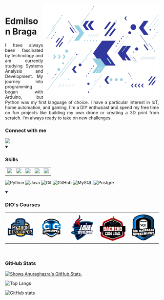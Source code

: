 <img align="right" alt="Developer vector created by storyset - www.freepik.com" height="300" src="https://github.com/d1000so/d1000so/blob/main/fundo-git.png">
<h1>
	<span>Edmilson Braga</span>
</h1>
	<p align="justify">I have always been fascinated by technology and am currently studying Systems Analysis and Development. My journey into programming began with Arduino, but Python 		was my first language of choice. I have a particular interest in IoT, home automation, and gaming. I'm a DIY enthusiast and spend my free time on fun projects like building my own 		drone or creating a 3D print from scratch. I'm always ready to take on new challenges.
  </p>
<h3 align="left">Connect with me</h3>
  <a href="https://www.linkedin.com/in/edmilson-braga-9b19aa255/" target="_blank">
    <img src="https://img.shields.io/static/v1?message=LINKEDIN&logo=linkedin&labelColor=5c5c5c&color=1182c3&logoColor=white&label=%20&style=plastic" width="140">
  </a>
<br>
<details open>
  <summary>
    <h3 align="left">Skills</h3>
  </summary>
  <table>
    <tr>
      <td>
        <img src="https://img.shields.io/static/v1?message=Python&logo=python&labelColor=5c5c5c&color=1182c3&logoColor=white&label=%20&style=plastic" width="140">
      </td>
      <td>
          <img src="https://img.shields.io/static/v1?message=JavaScript&logo=javascript&labelColor=5c5c5c&color=F7DF1E&logoColor=black&label=%20&style=plastic" width="140">
        </td>
      <td>
          <img src="https://img.shields.io/static/v1?message=Python&logo=python&labelColor=5c5c5c&color=1182c3&logoColor=yellow&label=%20&style=plastic" width="140">
        </td>
        <td>
          <img src="https://img.shields.io/static/v1?message=Python&logo=python&labelColor=5c5c5c&color=1182c3&logoColor=yellow&label=%20&style=plastic" width="140">
        </td>
        <td>
          <img src="https://img.shields.io/static/v1?message=Python&logo=python&labelColor=5c5c5c&color=1182c3&logoColor=yellow&label=%20&style=plastic" width="140">
        </td>
      </tr>
    </table>



![Python](https://img.shields.io/static/v1?message=Python&logo=python&labelColor=5c5c5c&color=1182c3&logoColor=yellow&label=%20&style=plastic)
![Java](https://img.shields.io/static/v1?message=JAVA&logo=openJDK&labelColor=5c5c5c&color=1182c3&logoColor=orange&label=%20&style=plastic)
![Git](https://img.shields.io/static/v1?message=Git&logo=git&labelColor=5c5c5c&color=1182c3&logoColor=red&label=%20&style=plastic)
![GitHub](https://img.shields.io/static/v1?message=GitHub&logo=github&labelColor=5c5c5c&color=1182c3&logoColor=white&label=%20&style=plastic)
![MySQL](https://img.shields.io/static/v1?message=MySQL&logo=MySQL&labelColor=5c5c5c&color=1182c3&logoColor=white&label=%20&style=plastic)
![Postgre](https://img.shields.io/static/v1?message=PostegreSQL&logo=postgresql&labelColor=5c5c5c&color=1182c3&logoColor=white&label=%20&style=plastic)

</details>
<details open>
  <summary>
    <h3 align="left">DIO's Courses</h3>
  </summary>
    <table>
      <tr>
        <td align="center">
          <img src="https://github.com/d1000so/d1000so/blob/main/python.png" width="140" alt="Python Developer Image 1">
        </td>
        <td align="center">
          <img src="https://github.com/d1000so/d1000so/blob/main/c.png" width="140" alt="Python Developer Image 2">
        </td>
        <td align="center">
          <img src="https://github.com/d1000so/d1000so/blob/main/java.png" width="140" alt="Python Developer Image 2">
        </td>
        <td align="center">
          <img src="https://github.com/d1000so/d1000so/blob/main/back.png" width="140" alt="Python Developer Image 2">
        </td>
        <td align="center">
          <img src="https://github.com/d1000so/d1000so/blob/main/sql.png" width="140" alt="Python Developer Image 2">
        </td>
      </tr>
    </table>
</details>
<br>

<h3 align="left">GitHub Stats</h3>
<a href="https://github.com/d1000so/github-readme-stat">
<picture>
  <source media="(prefers-color-scheme: dark)" srcset="https://github-readme-stats-git-masterrstaa-rickstaa.vercel.app/api/top-langs/?username=d1000so&layout=compact&theme=dark">
  <img alt="Shows Anuraghazra's GitHub Stats." src="https://github-readme-stats-git-masterrstaa-rickstaa.vercel.app/api/top-langs/?username=d1000so&layout=compact&theme=default">
</picture>
</a>

![Top Langs](https://github-readme-stats-git-masterrstaa-rickstaa.vercel.app/api/top-langs/?username=d1000so&layout=compact&border_color=444444&bg_color=add8e6)

![GitHub stats](https://github-readme-stats-git-masterrstaa-rickstaa.vercel.app/api?username=d1000so&hide_title=true&show_icons=true&include_all_commits=false&count_private=true&line_height=25&hide=issues&border_radius=3&border_color=444444&icon_color=30AADC&bg_color=add8e6)
